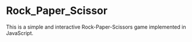 # Rock_Paper_Scissor
This is a simple and interactive Rock-Paper-Scissors game implemented in JavaScript.
